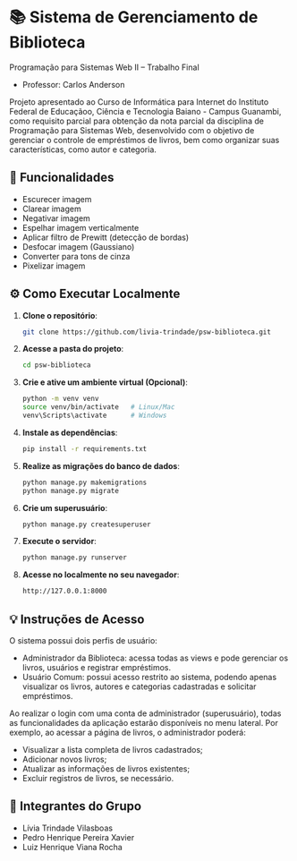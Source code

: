# 📚 Sistema de Gerenciamento de Biblioteca
Programação para Sistemas Web II – Trabalho Final
 - Professor: Carlos Anderson


Projeto apresentado ao Curso de Informática para Internet do Instituto Federal de Educaçãoo, Ciência e Tecnologia Baiano - Campus Guanambi, como requisito parcial para obtenção da nota parcial da disciplina de Programação para Sistemas Web, desenvolvido com o objetivo de gerenciar o controle de empréstimos de livros, bem como organizar suas características, como autor e categoria.

## 🔧 Funcionalidades

- Escurecer imagem
- Clarear imagem
- Negativar imagem
- Espelhar imagem verticalmente
- Aplicar filtro de Prewitt (detecção de bordas)
- Desfocar imagem (Gaussiano)
- Converter para tons de cinza
- Pixelizar imagem

## ⚙️ Como Executar Localmente

1. **Clone o repositório**:
   ```bash
   git clone https://github.com/livia-trindade/psw-biblioteca.git
   ```

2. **Acesse a pasta do projeto**:
   ```bash
   cd psw-biblioteca
   ```

3. **Crie e ative um ambiente virtual (Opcional)**:
   ```bash
   python -m venv venv
   source venv/bin/activate   # Linux/Mac
   venv\Scripts\activate      # Windows
   ```

4. **Instale as dependências**:
   ```bash
   pip install -r requirements.txt
   ```

5. **Realize as migrações do banco de dados**:
   ```bash
   python manage.py makemigrations
   python manage.py migrate
   ```

6. **Crie um superusuário**:
   ```bash
   python manage.py createsuperuser
   ```

7. **Execute o servidor**:
   ```bash
   python manage.py runserver
   ```

8. **Acesse no localmente no seu navegador**:
   ```bash
   http://127.0.0.1:8000
   ```

## 💡 Instruções de Acesso

O sistema possui dois perfis de usuário:
 - Administrador da Biblioteca: acessa todas as views e pode gerenciar os livros, usuários e registrar empréstimos.
 - Usuário Comum: possui acesso restrito ao sistema, podendo apenas visualizar os livros, autores e categorias cadastradas e solicitar empréstimos.

Ao realizar o login com uma conta de administrador (superusuário), todas as funcionalidades da aplicação estarão disponíveis no menu lateral.
Por exemplo, ao acessar a página de livros, o administrador poderá:
 - Visualizar a lista completa de livros cadastrados;
 - Adicionar novos livros;
 - Atualizar as informações de livros existentes;
 - Excluir registros de livros, se necessário.


## 👥 Integrantes do Grupo

 - Lívia Trindade Vilasboas
 - Pedro Henrique Pereira Xavier
 - Luiz Henrique Viana Rocha

